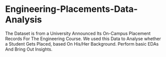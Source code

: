 # Engineering-Placements-Data-Analysis
The Dataset is from a University Announced Its On-Campus Placement Records For The Engineering Course.  We used this Data to Analyse whether a Student Gets Placed, based On His/Her Background. Perform basic EDAs And Bring Out Insights.
